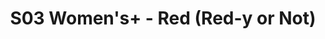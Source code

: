 ---
_schema: default
title: S03 Women's+ - Red (Red-y or Not)
name: (Red-y or Not)
color: Red
season: 2
photo: /img/da2-7061.jpg
captain: Judy H.
quarterback: Meredith Morgan
members:
  - Jacq F.
  - "Dinora\tH."
  - Gina K.
  - "Valerie\tK."
  - Emily Lefler
  - Pam M.
  - Farah T.
  - Stacey Tiamfook
  - Michelle Wang
  - "Sophie\tY."
division: Kiki Women's+
---